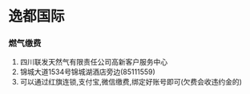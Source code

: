 # 逸都国际

### 燃气缴费
1. 四川联发天然气有限责任公司高新客户服务中心
2. 锦城大道1534号锦城湖酒店旁边(85111559)
3. 可以通过红旗连锁,支付宝,微信缴费,绑定好账号即可(欠费会收违约金的)

